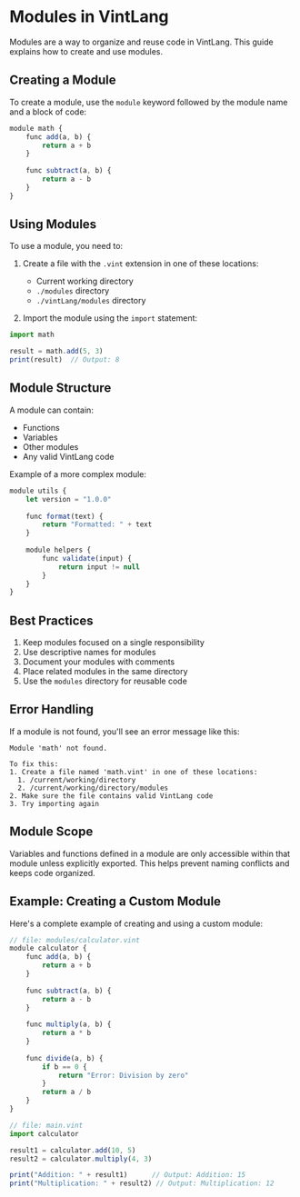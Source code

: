 # Modules in VintLang

Modules are a way to organize and reuse code in VintLang. This guide explains how to create and use modules.

## Creating a Module

To create a module, use the `module` keyword followed by the module name and a block of code:

```js
module math {
    func add(a, b) {
        return a + b
    }
    
    func subtract(a, b) {
        return a - b
    }
}
```

## Using Modules

To use a module, you need to:

1. Create a file with the `.vint` extension in one of these locations:
   - Current working directory
   - `./modules` directory
   - `./vintLang/modules` directory

2. Import the module using the `import` statement:

```js
import math

result = math.add(5, 3)
print(result)  // Output: 8
```

## Module Structure

A module can contain:
- Functions
- Variables
- Other modules
- Any valid VintLang code

Example of a more complex module:

```js
module utils {
    let version = "1.0.0"
    
    func format(text) {
        return "Formatted: " + text
    }
    
    module helpers {
        func validate(input) {
            return input != null
        }
    }
}
```

## Best Practices

1. Keep modules focused on a single responsibility
2. Use descriptive names for modules
3. Document your modules with comments
4. Place related modules in the same directory
5. Use the `modules` directory for reusable code

## Error Handling

If a module is not found, you'll see an error message like this:

```
Module 'math' not found.

To fix this:
1. Create a file named 'math.vint' in one of these locations:
  1. /current/working/directory
  2. /current/working/directory/modules
2. Make sure the file contains valid VintLang code
3. Try importing again
```

## Module Scope

Variables and functions defined in a module are only accessible within that module unless explicitly exported. This helps prevent naming conflicts and keeps code organized.

## Example: Creating a Custom Module

Here's a complete example of creating and using a custom module:

```js
// file: modules/calculator.vint
module calculator {
    func add(a, b) {
        return a + b
    }
    
    func subtract(a, b) {
        return a - b
    }
    
    func multiply(a, b) {
        return a * b
    }
    
    func divide(a, b) {
        if b == 0 {
            return "Error: Division by zero"
        }
        return a / b
    }
}

// file: main.vint
import calculator

result1 = calculator.add(10, 5)
result2 = calculator.multiply(4, 3)

print("Addition: " + result1)      // Output: Addition: 15
print("Multiplication: " + result2) // Output: Multiplication: 12
``` 